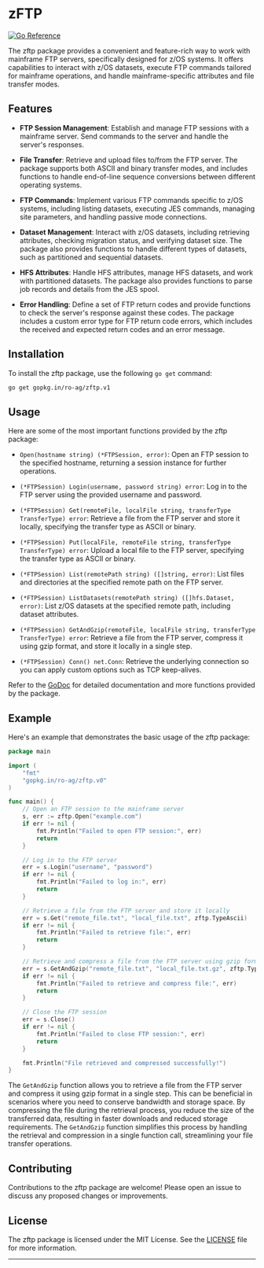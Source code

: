 # zFTP

[![Go Reference](https://pkg.go.dev/badge/gopkg.in/ro-ag/zftp.v1.svg)](https://pkg.go.dev/gopkg.in/ro-ag/zftp.v1)

The zftp package provides a convenient and feature-rich way to work with mainframe FTP servers, specifically designed for z/OS systems. It offers capabilities to interact with z/OS datasets, execute FTP commands tailored for mainframe operations, and handle mainframe-specific attributes and file transfer modes.

## Features

- **FTP Session Management**: Establish and manage FTP sessions with a mainframe server. Send commands to the server and handle the server's responses.

- **File Transfer**: Retrieve and upload files to/from the FTP server. The package supports both ASCII and binary transfer modes, and includes functions to handle end-of-line sequence conversions between different operating systems.

- **FTP Commands**: Implement various FTP commands specific to z/OS systems, including listing datasets, executing JES commands, managing site parameters, and handling passive mode connections.

- **Dataset Management**: Interact with z/OS datasets, including retrieving attributes, checking migration status, and verifying dataset size. The package also provides functions to handle different types of datasets, such as partitioned and sequential datasets.

- **HFS Attributes**: Handle HFS attributes, manage HFS datasets, and work with partitioned datasets. The package also provides functions to parse job records and details from the JES spool.

- **Error Handling**: Define a set of FTP return codes and provide functions to check the server's response against these codes. The package includes a custom error type for FTP return code errors, which includes the received and expected return codes and an error message.
## Installation

To install the zftp package, use the following `go get` command:

```bash
go get gopkg.in/ro-ag/zftp.v1
```

## Usage

Here are some of the most important functions provided by the zftp package:

- `Open(hostname string) (*FTPSession, error)`: Open an FTP session to the specified hostname, returning a session instance for further operations.

- `(*FTPSession) Login(username, password string) error`: Log in to the FTP server using the provided username and password.

- `(*FTPSession) Get(remoteFile, localFile string, transferType TransferType) error`: Retrieve a file from the FTP server and store it locally, specifying the transfer type as ASCII or binary.

- `(*FTPSession) Put(localFile, remoteFile string, transferType TransferType) error`: Upload a local file to the FTP server, specifying the transfer type as ASCII or binary.

- `(*FTPSession) List(remotePath string) ([]string, error)`: List files and directories at the specified remote path on the FTP server.

- `(*FTPSession) ListDatasets(remotePath string) ([]hfs.Dataset, error)`: List z/OS datasets at the specified remote path, including dataset attributes.

- `(*FTPSession) GetAndGzip(remoteFile, localFile string, transferType TransferType) error`: Retrieve a file from the FTP server, compress it using gzip format, and store it locally in a single step.
- `(*FTPSession) Conn() net.Conn`: Retrieve the underlying connection so you can
  apply custom options such as TCP keep-alives.

Refer to the [GoDoc](https://pkg.go.dev/gopkg.in/ro-ag/zftp.v0) for detailed documentation and more functions provided by the package.

## Example

Here's an example that demonstrates the basic usage of the zftp package:

```go
package main

import (
	"fmt"
	"gopkg.in/ro-ag/zftp.v0"
)

func main() {
	// Open an FTP session to the mainframe server
	s, err := zftp.Open("example.com")
	if err != nil {
		fmt.Println("Failed to open FTP session:", err)
		return
	}

	// Log in to the FTP server
	err = s.Login("username", "password")
	if err != nil {
		fmt.Println("Failed to log in:", err)
		return
	}

	// Retrieve a file from the FTP server and store it locally
	err = s.Get("remote_file.txt", "local_file.txt", zftp.TypeAscii)
	if err != nil {
		fmt.Println("Failed to retrieve file:", err)
		return
	}

	// Retrieve and compress a file from the FTP server using gzip format
	err = s.GetAndGzip("remote_file.txt", "local_file.txt.gz", zftp.TypeAscii)
	if err != nil {
		fmt.Println("Failed to retrieve and compress file:", err)
		return
	}

	// Close the FTP session
	err = s.Close()
	if err != nil {
		fmt.Println("Failed to close FTP session:", err)
		return
	}

	fmt.Println("File retrieved and compressed successfully!")
}
```

The `GetAndGzip` function allows you to retrieve a file from the FTP server and compress it using gzip format in a single step. This can be beneficial in scenarios where you need to conserve bandwidth and storage space. By compressing the file during the retrieval process, you reduce the size of the transferred data, resulting in faster downloads and reduced storage requirements. The `GetAndGzip` function simplifies this process by handling the retrieval and compression in a single function call, streamlining your file transfer operations.

## Contributing

Contributions to the zftp package are welcome! Please open an issue to discuss any proposed changes or improvements.

## License

The zftp package is licensed under the MIT License. See the [LICENSE](./LICENSE) file for more information.

---
